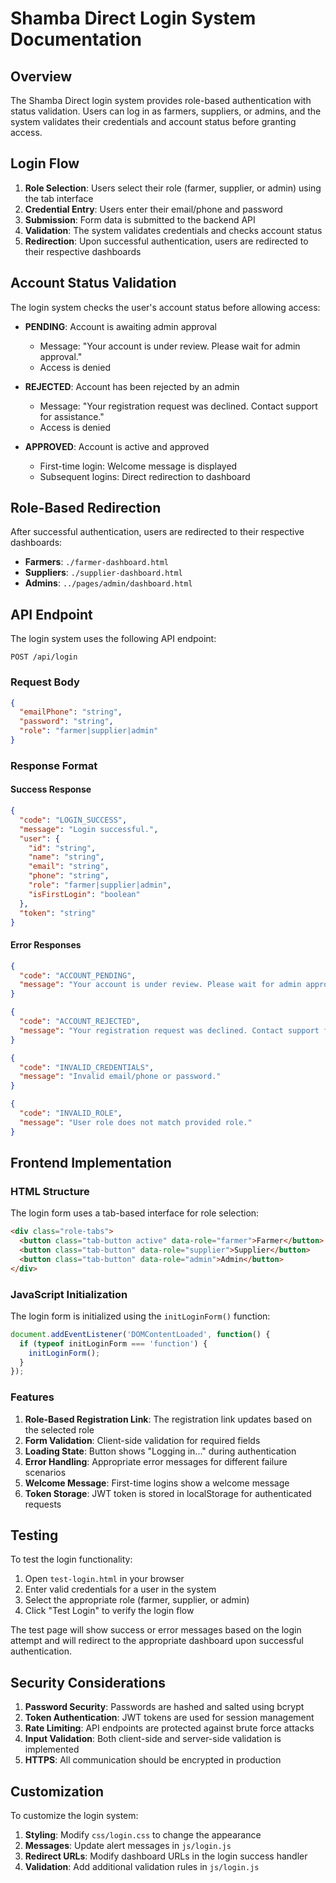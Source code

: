 # Shamba Direct Login System Documentation

## Overview

The Shamba Direct login system provides role-based authentication with status validation. Users can log in as farmers, suppliers, or admins, and the system validates their credentials and account status before granting access.

## Login Flow

1. **Role Selection**: Users select their role (farmer, supplier, or admin) using the tab interface
2. **Credential Entry**: Users enter their email/phone and password
3. **Submission**: Form data is submitted to the backend API
4. **Validation**: The system validates credentials and checks account status
5. **Redirection**: Upon successful authentication, users are redirected to their respective dashboards

## Account Status Validation

The login system checks the user's account status before allowing access:

- **PENDING**: Account is awaiting admin approval
  - Message: "Your account is under review. Please wait for admin approval."
  - Access is denied

- **REJECTED**: Account has been rejected by an admin
  - Message: "Your registration request was declined. Contact support for assistance."
  - Access is denied

- **APPROVED**: Account is active and approved
  - First-time login: Welcome message is displayed
  - Subsequent logins: Direct redirection to dashboard

## Role-Based Redirection

After successful authentication, users are redirected to their respective dashboards:

- **Farmers**: `./farmer-dashboard.html`
- **Suppliers**: `./supplier-dashboard.html`
- **Admins**: `../pages/admin/dashboard.html`

## API Endpoint

The login system uses the following API endpoint:

```
POST /api/login
```

### Request Body

```json
{
  "emailPhone": "string",
  "password": "string",
  "role": "farmer|supplier|admin"
}
```

### Response Format

#### Success Response

```json
{
  "code": "LOGIN_SUCCESS",
  "message": "Login successful.",
  "user": {
    "id": "string",
    "name": "string",
    "email": "string",
    "phone": "string",
    "role": "farmer|supplier|admin",
    "isFirstLogin": "boolean"
  },
  "token": "string"
}
```

#### Error Responses

```json
{
  "code": "ACCOUNT_PENDING",
  "message": "Your account is under review. Please wait for admin approval."
}
```

```json
{
  "code": "ACCOUNT_REJECTED",
  "message": "Your registration request was declined. Contact support for assistance."
}
```

```json
{
  "code": "INVALID_CREDENTIALS",
  "message": "Invalid email/phone or password."
}
```

```json
{
  "code": "INVALID_ROLE",
  "message": "User role does not match provided role."
}
```

## Frontend Implementation

### HTML Structure

The login form uses a tab-based interface for role selection:

```html
<div class="role-tabs">
  <button class="tab-button active" data-role="farmer">Farmer</button>
  <button class="tab-button" data-role="supplier">Supplier</button>
  <button class="tab-button" data-role="admin">Admin</button>
</div>
```

### JavaScript Initialization

The login form is initialized using the `initLoginForm()` function:

```javascript
document.addEventListener('DOMContentLoaded', function() {
  if (typeof initLoginForm === 'function') {
    initLoginForm();
  }
});
```

### Features

1. **Role-Based Registration Link**: The registration link updates based on the selected role
2. **Form Validation**: Client-side validation for required fields
3. **Loading State**: Button shows "Logging in..." during authentication
4. **Error Handling**: Appropriate error messages for different failure scenarios
5. **Welcome Message**: First-time logins show a welcome message
6. **Token Storage**: JWT token is stored in localStorage for authenticated requests

## Testing

To test the login functionality:

1. Open `test-login.html` in your browser
2. Enter valid credentials for a user in the system
3. Select the appropriate role (farmer, supplier, or admin)
4. Click "Test Login" to verify the login flow

The test page will show success or error messages based on the login attempt and will redirect to the appropriate dashboard upon successful authentication.

## Security Considerations

1. **Password Security**: Passwords are hashed and salted using bcrypt
2. **Token Authentication**: JWT tokens are used for session management
3. **Rate Limiting**: API endpoints are protected against brute force attacks
4. **Input Validation**: Both client-side and server-side validation is implemented
5. **HTTPS**: All communication should be encrypted in production

## Customization

To customize the login system:

1. **Styling**: Modify `css/login.css` to change the appearance
2. **Messages**: Update alert messages in `js/login.js`
3. **Redirect URLs**: Modify dashboard URLs in the login success handler
4. **Validation**: Add additional validation rules in `js/login.js`